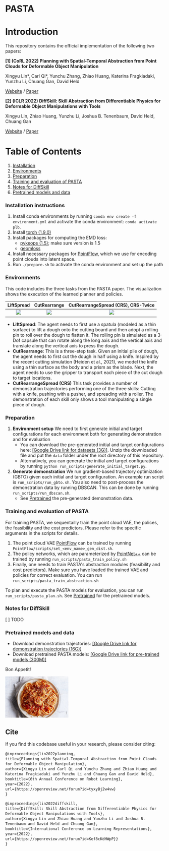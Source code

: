 # PASTA
# Introduction
This repository contains the official implementation of the following two papers:

**[1] (CoRL 2022) Planning with Spatial-Temporal Abstraction from Point Clouds for Deformable Object Manipulation** 

Xingyu Lin*, Carl Qi*, Yunchu Zhang, Zhiao Huang, Katerina Fragkiadaki, Yunzhu Li, Chuang Gan, David Held

[Website](https://sites.google.com/view/pasta-plan) /  [Paper](https://arxiv.org/abs/2210.15751)

**[2] (ICLR 2022) DiffSkill: Skill Abstraction from Differentiable Physics for Deformable Object Manipulations with Tools**

Xingyu Lin, Zhiao Huang, Yunzhu Li, Joshua B. Tenenbaum, David Held, Chuang Gan

[Website](https://xingyu-lin.github.io/diffskill/) /  [Paper](https://openreview.net/pdf?id=Kef8cKdHWpP)

# Table of Contents
1. [Installation](#installation-instructions)
2. [Environments](#environments)
3. [Preparation](#preparation)
4. [Training and evaluation of PASTA](#training-and-evaluation-of-pasta)
5. [Notes for DiffSkill](#notes-for-diffskill)
6. [Pretrained models and data](#pretrained-models-and-data)

### Installation instructions
1. Install conda environments by running `conda env create -f environment.yml` and activate the conda environment: `conda activate plb`.
2. Install [torch (1.9.0)](https://pytorch.org/get-started/previous-versions/)
3. Install packages for computing the EMD loss:
   * [pykeops (1.5)](https://www.kernel-operations.io/keops/python/installation.html); make sure version is 1.5
   * [geomloss](https://www.kernel-operations.io/geomloss/api/install.html)
4. Install necessary packages for [PointFlow](https://github.com/stevenygd/PointFlow), which we use for encoding point clouds into latent space.
5. Run `./prepare.sh` to activate the conda environment and set up the path

### Environments
This code includes the three tasks from the PASTA paper. The visualization shows the execution of the learned planner and policies. 

| LiftSpread  | CutRearrange |              CutRearrangeSpread (CRS), CRS-Twice              |
| :---: | :---: |:-------------------------------------------------------------:|
| <img src="media/LiftSpread-v1_PASTA.gif" width="200">  | <img src="media/CutRearrange-v1_PASTA.gif" width="200">  | <img src="media/CutRearrangeSpread-v1_PASTA.gif" width="200"> |

* **LiftSpread**: The agent needs to first use a spatula (modeled as a thin surface) to lift a dough onto the cutting board and then adopt a rolling pin to roll over the dough to flatten it. The rolling pin is simulated as a 3-Dof capsule that can rotate along the long axis and the vertical axis and translate along the vertical axis to press the dough.
* **CutRearrange**:  This is a three-step task. Given an initial pile of dough, the agent needs to first cut the dough in half using a knife. Inspired by the recent cutting simulation (Heiden et al., 2021), we model the knife using a thin surface as the body and a prism as the blade. Next, the agent needs to use the gripper to transport each piece of the cut dough to target locations.
* **CutRearrangeSpread (CRS)** This task provides a number of demonstration trajectories performing one of the three skills: Cutting with a knife, pushing with a pusher, and spreading with a roller. The demonstration of each skill only shows a tool manipulating a single piece of dough.

### Preparation
1. **Environment setup** We need to first generate initial and target configurations for each environment both for generating demonstration and for evaluation
   * You can download the pre-generated initial and target configurations here: [[Google Drive link for datasets (3G)]](https://drive.google.com/drive/folders/1ckOkxsuqK44Ay0e1I5EKmX3cOATB4Jam?usp=share_link). Unzip the downloaded file and put the `data` folder under the root directory of this repository.
   * Alternatively, you can generate the initial and target configurations by running `python run_scripts/generate_initial_target.py`.
2. **Generate demonstration** We run gradient-based trajectory optimization (GBTO) given each initial and target configuration. An example run script is `run_scripts/run_gbto.sh`. 
    You also need to post-process the demonstration data by running DBSCAN. This can be done by running `run_scripts/run_dbscan.sh`.
   * See [Pretrained](#pretrained-models-and-data) the pre-generated demonstration data. 

### Training and evaluation of PASTA
For training PASTA, we sequentailly train the point cloud VAE, the polices, the feasibility and the cost predictors. Please refer to the specific arguments in the scripts for details. 
1. The point cloud VAE [PointFlow](https://github.com/stevenygd/PointFlow) can be trained by running `PointFlow/scripts/set_<env_name>_gen_dist.sh`.
2. The policy networks, which are parameterized by [PointNet++](https://github.com/pyg-team/pytorch_geometric) can be trained by running `run_scripts/pasta_train_policy.sh` 
3. Finally, one needs to train PASTA's abstraction modules (feasibility and cost predictors). Make sure you have loaded the trained VAE and policies for correct evaluation. You can run `run_scripts/pasta_train_abstraction.sh`

To plan and execute the PASTA models for evaluation, you can run `run_scripts/pasta_plan.sh`. See [Pretrained](#pretrained-models-and-data) for the pretrained models.

### Notes for DiffSkill
[ ] TODO

### Pretrained models and data
* Download demonstration trajectories: [[Google Drive link for demonstration trajectories (16G)]](https://drive.google.com/drive/folders/1uzFKI5rehp2VMYc5MKyE-CPbSoEcKCup?usp=share_link)
* Download pretrained PASTA models: [[Google Drive link for pre-trained models (300M)]](https://drive.google.com/drive/folders/18tmH0stc1z_TzfAHbQDu5HASNkaWFKk_?usp=share_link)

Bon Appetit!

<img src="media/pasta.jpeg" width="200">



## Cite
If you find this codebase useful in your research, please consider citing:
```
@inproceedings{lin2022planning,
title={Planning with Spatial-Temporal Abstraction from Point Clouds for Deformable Object Manipulation},
author={Xingyu Lin and Carl Qi and Yunchu Zhang and Zhiao Huang and Katerina Fragkiadaki and Yunzhu Li and Chuang Gan and David Held},
booktitle={6th Annual Conference on Robot Learning},
year={2022},
url={https://openreview.net/forum?id=tyxyBj2w4vw}
}
```

```
@inproceedings{lin2022diffskill,
title={DiffSkill: Skill Abstraction from Differentiable Physics for Deformable Object Manipulations with Tools},
author={Xingyu Lin and Zhiao Huang and Yunzhu Li and Joshua B. Tenenbaum and David Held and Chuang Gan},
booktitle={International Conference on Learning Representations},
year={2022},
url={https://openreview.net/forum?id=Kef8cKdHWpP}}
}
```
